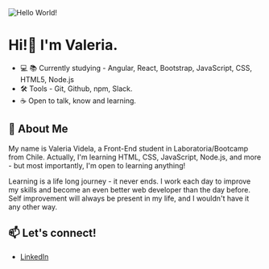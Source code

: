 <img src="./images/helloworld.png" alt="Hello World!"/>

# Hi!👋 I'm Valeria.

- 💻 📚 Currently studying - Angular, React, Bootstrap, JavaScript, CSS, HTML5, Node.js
- 🛠  Tools - Git, Github, npm, Slack.
- ☕  Open to talk, know and learning.

## 💬 About Me
My name is Valeria Videla, a Front-End student in Laboratoria/Bootcamp from Chile. Actually, I'm learning HTML, CSS, JavaScript, Node.js, and more - but most importantly, I'm open to learning anything!


Learning is a life long journey - it never ends. I work each day to improve my skills and become an even better web developer than the day before. Self improvement will always be present in my life, and I wouldn't have it any other way.


## 📫 Let's connect!

- [LinkedIn](https://www.linkedin.com/in/valeriavidela/)
